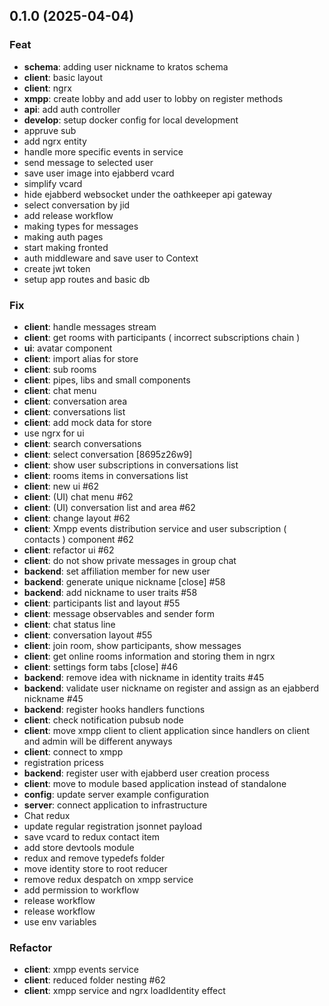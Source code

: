 ## 0.1.0 (2025-04-04)

### Feat

- **schema**: adding user nickname to kratos schema
- **client**: basic layout
- **client**: ngrx
- **xmpp**: create lobby and add user to lobby on register methods
- **api**: add auth controller
- **develop**: setup docker config for local development
- appruve sub
- add ngrx entity
- handle more specific events in service
- send message to selected user
- save user image into ejabberd vcard
- simplify vcard
- hide ejabberd websocket under the oathkeeper api gateway
- select conversation by jid
- add release workflow
- making types for messages
- making auth pages
- start making fronted
- auth middleware and save user to Context
- create jwt token
- setup app routes and basic db

### Fix

- **client**: handle messages stream
- **client**: get rooms with participants ( incorrect subscriptions chain )
- **ui**: avatar component
- **client**: import alias for store
- **client**: sub rooms
- **client**: pipes, libs and small components
- **client**: chat menu
- **client**: conversation area
- **client**: conversations list
- **client**: add mock data for store
- use ngrx for ui
- **client**: search conversations
- **client**: select conversation [8695z26w9]
- **client**: show user subscriptions in conversations list
- **client**: rooms items in conversations list
- **client**: new ui #62
- **client**: (UI) chat menu #62
- **client**: (UI) conversation list and area #62
- **client**: change layout #62
- **client**: Xmpp events distribution service and user subscription ( contacts ) component #62
- **client**: refactor ui #62
- **client**: do not show private messages in group chat
- **backend**: set affiliation member for new user
- **backend**: generate unique nickname [close] #58
- **backend**: add nickname to user traits #58
- **client**: participants list and layout #55
- **client**: message observables and sender form
- **client**: chat status line
- **client**: conversation layout #55
- **client**: join room, show participants, show messages
- **client**: get online rooms information and storing them in ngrx
- **client**: settings form tabs [close] #46
- **backend**: remove idea with nickname in identity traits #45
- **backend**: validate user nickname on register and assign as an ejabberd nickname #45
- **backend**: register hooks handlers functions
- **client**: check notification pubsub node
- **client**: move xmpp client to client application since handlers on client and admin will be different anyways
- **client**: connect to xmpp
- registration pricess
- **backend**: register user with ejabberd user creation process
- **client**: move to module based application instead of standalone
- **config**: update server example configuration
- **server**: connect application to infrastructure
- Chat redux
- update regular registration jsonnet payload
- save vcard to redux contact item
- add store devtools module
- redux and remove typedefs folder
- move identity store to root reducer
- remove redux despatch on xmpp service
- add permission to workflow
- release workflow
- release workflow
- use env variables

### Refactor

- **client**: xmpp events service
- **client**: reduced folder nesting #62
- **client**: xmpp service and ngrx loadIdentity effect
